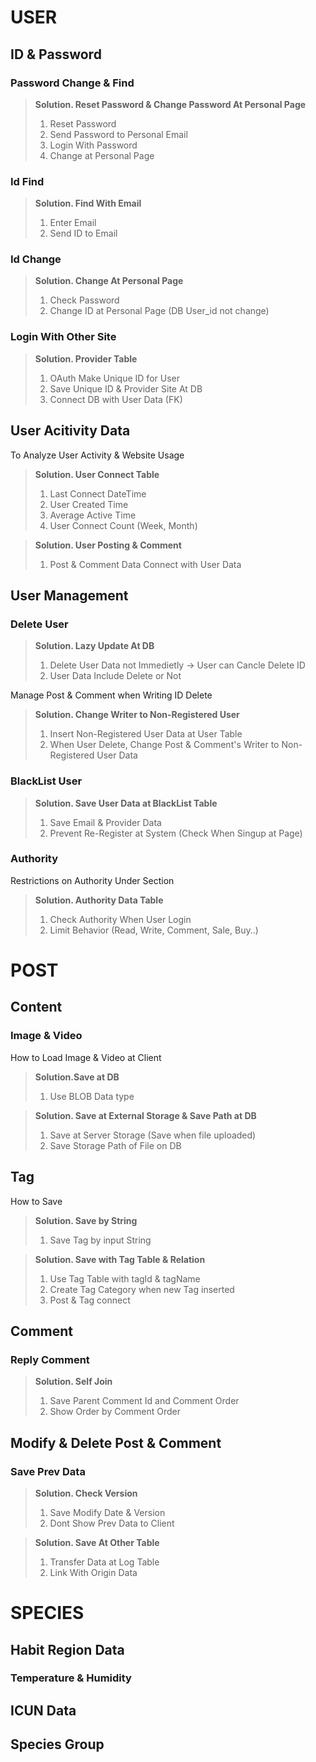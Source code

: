 # USER
## ID & Password
### Password Change & Find
> **Solution. Reset Password & Change Password At Personal Page**
> 1. Reset Password
> 2. Send Password to Personal Email
> 3. Login With Password
> 4. Change at Personal Page
### Id Find
> **Solution. Find With Email**
> 1. Enter Email
> 2. Send ID to Email
### Id Change
> **Solution. Change At Personal Page**
> 1. Check Password
> 2. Change ID at Personal Page (DB User_id not change)
### Login With Other Site
> **Solution. Provider Table**
> 1. OAuth Make Unique ID for User
> 2. Save Unique ID & Provider Site At DB
> 3. Connect DB with User Data (FK)

## User Acitivity Data
To Analyze User Activity & Website Usage
> **Solution. User Connect Table**
> 1. Last Connect DateTime
> 2. User Created Time
> 3. Average Active Time
> 4. User Connect Count (Week, Month)

> **Solution. User Posting & Comment**
> 1. Post & Comment Data Connect with User Data

## User Management
### Delete User
> **Solution. Lazy Update At DB**
> 1. Delete User Data not Immedietly -> User can Cancle Delete ID
> 2. User Data Include Delete or Not
> 
Manage Post & Comment when Writing ID Delete
> **Solution. Change Writer to Non-Registered User**
> 1. Insert Non-Registered User Data at User Table
> 2. When User Delete, Change Post & Comment's Writer to Non-Registered User Data

### BlackList User
> **Solution. Save User Data at BlackList Table**
> 1. Save Email & Provider Data
> 2. Prevent Re-Register at System (Check When Singup at Page)
### Authority
Restrictions on Authority Under Section
> **Solution. Authority Data Table**
> 1. Check Authority When User Login
> 2. Limit Behavior (Read, Write, Comment, Sale, Buy..)

# POST
## Content
### Image & Video
How to Load Image & Video at Client
> **Solution.Save at DB**
> 1. Use BLOB Data type 

> **Solution. Save at External Storage & Save Path at DB**
> 1. Save at Server Storage (Save when file uploaded)
> 2. Save Storage Path of File on DB
## Tag
How to Save
> **Solution. Save by String**
> 1. Save Tag by input String


> **Solution. Save with Tag Table & Relation**
> 1. Use Tag Table with tagId & tagName
> 2. Create Tag Category when new Tag inserted
> 3. Post & Tag connect

## Comment
### Reply Comment
> **Solution. Self Join**
> 1. Save Parent Comment Id and Comment Order
> 2. Show Order by Comment Order

## Modify & Delete Post & Comment
### Save Prev Data
> **Solution. Check Version**
> 1. Save Modify Date & Version
> 2. Dont Show Prev Data to Client

> **Solution. Save At Other Table**
> 1. Transfer Data at Log Table
> 2. Link With Origin Data


# SPECIES
## Habit Region Data
### Temperature & Humidity
## ICUN Data
## Species Group
